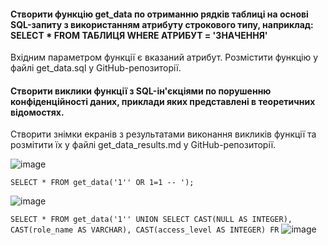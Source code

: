 #### Створити функцію get_data по отриманню рядків таблиці на основі SQL-запиту з використанням атрибуту строкового типу, наприклад: SELECT * FROM ТАБЛИЦЯ WHERE АТРИБУТ = 'ЗНАЧЕННЯ'

Вхідним параметром функції є вказаний атрибут.
Розмістити функцію у файлі get_data.sql у GitHub-репозиторії.
#### Створити виклики функції з SQL-ін'єкціями по порушенню конфіденційності даних, приклади яких представлені в теоретичних відомостях.
Створити знімки екранів з результатами виконання викликів функції та розмітити їх у файлі get_data_results.md у GitHub-репозиторії.

![image](https://user-images.githubusercontent.com/56130345/206292311-d7cabea4-2309-465c-a0a4-17f5fac28732.png)

` SELECT * FROM get_data('1'' OR 1=1 -- '); `

![image](https://user-images.githubusercontent.com/56130345/206292226-a42a9f7d-5cc9-483d-ac42-954106459db4.png)

` SELECT * FROM get_data('1'' UNION SELECT CAST(NULL AS INTEGER), CAST(role_name AS VARCHAR), CAST(access_level AS INTEGER) FR `
![image](https://user-images.githubusercontent.com/56130345/206292496-d250bdaf-9773-4d84-a1e0-357b4481950a.png)
